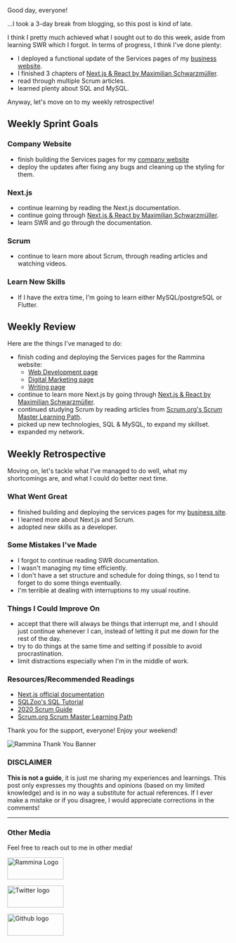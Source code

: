 Good day, everyone!

...I took a 3-day break from blogging, so this post is kind of late.

I think I pretty much achieved what I sought out to do this week, aside from learning SWR which I forgot. In terms of progress, I think I've done plenty:

- I deployed a functional update of the Services pages of my [business website](https://www.rammina.com).
- I finished 3 chapters of [Next.js & React by Maximilian Schwarzmüller](https://www.udemy.com/course/nextjs-react-the-complete-guide/).
- read through multiple Scrum articles.
- learned plenty about SQL and MySQL.

Anyway, let's move on to my weekly retrospective!

## Weekly Sprint Goals

### Company Website

- finish building the Services pages for my [company website](https://www.rammina.com)
- deploy the updates after fixing any bugs and cleaning up the styling for them.

### Next.js

- continue learning by reading the Next.js documentation.
- continue going through [Next.js & React by Maximilian Schwarzmüller](https://www.udemy.com/course/nextjs-react-the-complete-guide/).
- learn SWR and go through the documentation.

### Scrum

- continue to learn more about Scrum, through reading articles and watching videos.

### Learn New Skills

- If I have the extra time, I'm going to learn either MySQL/postgreSQL or Flutter.

## Weekly Review

Here are the things I've managed to do:

- finish coding and deploying the Services pages for the Rammina website:
  - [Web Development page](https://www.rammina.com/services/web-dev)
  - [Digital Marketing page](https://www.rammina.com/services/digital-marketing)
  - [Writing page](https://www.rammina.com/services/writing)
- continue to learn more Next.js by going through [Next.js & React by Maximilian Schwarzmüller](https://www.udemy.com/course/nextjs-react-the-complete-guide/).
- continued studying Scrum by reading articles from [Scrum.org's Scrum Master Learning Path](https://www.scrum.org/pathway/scrum-master).
- picked up new technologies, SQL & MySQL, to expand my skillset.
- expanded my network.

## Weekly Retrospective

Moving on, let's tackle what I've managed to do well, what my shortcomings are, and what I could do better next time.

### What Went Great

- finished building and deploying the services pages for my [business site](https://www.rammina.com).
- I learned more about Next.js and Scrum.
- adopted new skills as a developer.

### Some Mistakes I've Made

- I forgot to continue reading SWR documentation.
- I wasn't managing my time efficiently.
- I don't have a set structure and schedule for doing things, so I tend to forget to do some things eventually.
- I'm terrible at dealing with interruptions to my usual routine.

### Things I Could Improve On

- accept that there will always be things that interrupt me, and I should just continue whenever I can, instead of letting it put me down for the rest of the day.
- try to do things at the same time and setting if possible to avoid procrastination.
- limit distractions especially when I'm in the middle of work.

### Resources/Recommended Readings

- [Next.js official documentation](https://nextjs.org/docs/getting-started)
- [SQLZoo's SQL Tutorial](https://sqlzoo.net/wiki/SQL_Tutorial)
- [2020 Scrum Guide](https://scrumguides.org/scrum-guide.html)
- [Scrum.org Scrum Master Learning Path](https://www.scrum.org/pathway/scrum-master)

Thank you for the support, everyone! Enjoy your weekend!

![Rammina Thank You Banner](https://dev-to-uploads.s3.amazonaws.com/uploads/articles/x9ayfxxxaz2g2hfcqbsk.png)

### DISCLAIMER

**This is not a guide**, it is just me sharing my experiences and learnings. This post only expresses my thoughts and opinions (based on my limited knowledge) and is in no way a substitute for actual references. If I ever make a mistake or if you disagree, I would appreciate corrections in the comments!

<hr />

### Other Media

Feel free to reach out to me in other media!

<span><a target="_blank" href="https://www.rammina.com"><img src="https://res.cloudinary.com/rammina/image/upload/v1638444046/rammina-button-128_x9ginu.png" alt="Rammina Logo" width="128" height="50"/></a></span>

<span><a target="_blank" href="https://twitter.com/RamminaR"><img src="https://res.cloudinary.com/rammina/image/upload/v1636792959/twitter-logo_laoyfu_pdbagm.png" alt="Twitter logo" width="128" height="50"/></a></span>

<span><a target="_blank" href="https://github.com/Rammina"><img src="https://res.cloudinary.com/rammina/image/upload/v1636795051/GitHub-Emblem2_epcp8r.png" alt="Github logo" width="128" height="50"/></a></span>
